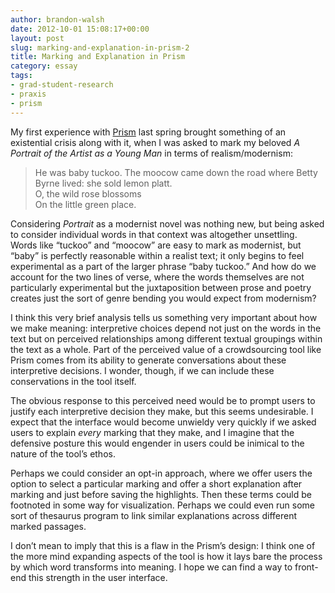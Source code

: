 ```yaml
---
author: brandon-walsh
date: 2012-10-01 15:08:17+00:00
layout: post
slug: marking-and-explanation-in-prism-2
title: Marking and Explanation in Prism
category: essay
tags:
- grad-student-research
- praxis
- prism
---
```


My first experience with [Prism](http://prism.scholarslab.org/) last spring brought something of an existential crisis along with it, when I was asked to mark my beloved _A Portrait of the Artist as a Young Man_ in terms of realism/modernism:


> He was baby tuckoo. The moocow came down the road where Betty Byrne lived: she sold lemon platt.<br>
O, the wild rose blossoms<br>
On the little green place.<br>


Considering _Portrait_ as a modernist novel was nothing new, but being asked to consider individual words in that context was altogether unsettling. Words like “tuckoo” and “moocow” are easy to mark as modernist, but “baby” is perfectly reasonable within a realist text; it only begins to feel experimental as a part of the larger phrase “baby tuckoo.” And how do we account for the two lines of verse, where the words themselves are not particularly experimental but the juxtaposition between prose and poetry creates just the sort of genre bending you would expect from modernism?

I think this very brief analysis tells us something very important about how we make meaning: interpretive choices depend not just on the words in the text but on perceived relationships among different textual groupings within the text as a whole. Part of the perceived value of a crowdsourcing tool like Prism comes from its ability to generate conversations about these interpretive decisions. I wonder, though, if we can include these conservations in the tool itself.

The obvious response to this perceived need would be to prompt users to justify each interpretive decision they make, but this seems undesirable. I expect that the interface would become unwieldy very quickly if we asked users to explain _every_ marking that they make, and I imagine that the defensive posture this would engender in users could be inimical to the nature of the tool’s ethos.

Perhaps we could consider an opt-in approach, where we offer users the option to select a particular marking and offer a short explanation after marking and just before saving the highlights. Then these terms could be footnoted in some way for visualization. Perhaps we could even run some sort of thesaurus program to link similar explanations across different marked passages.

I don’t mean to imply that this is a flaw in the Prism’s design: I think one of the more mind expanding aspects of the tool is how it lays bare the process by which word transforms into meaning. I hope we can find a way to front-end this strength in the user interface.
